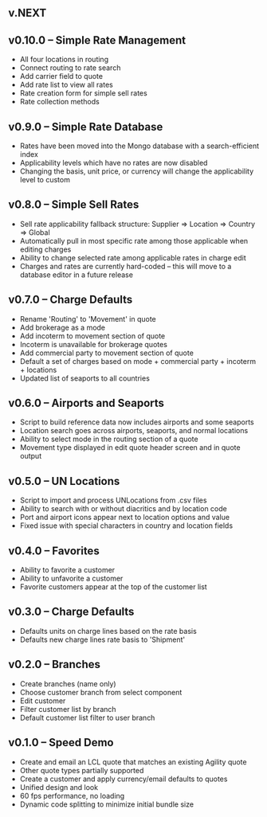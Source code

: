 ## v.NEXT

## v0.10.0 – Simple Rate Management

* All four locations in routing
* Connect routing to rate search
* Add carrier field to quote
* Add rate list to view all rates
* Rate creation form for simple sell rates
* Rate collection methods

## v0.9.0 – Simple Rate Database

* Rates have been moved into the Mongo database with a search-efficient index
* Applicability levels which have no rates are now disabled
* Changing the basis, unit price, or currency will change the applicability level to custom

## v0.8.0 – Simple Sell Rates

* Sell rate applicability fallback structure: Supplier => Location => Country => Global
* Automatically pull in most specific rate among those applicable when editing charges
* Ability to change selected rate among applicable rates in charge edit
* Charges and rates are currently hard-coded – this will move to a database editor in a future release 

## v0.7.0 – Charge Defaults

* Rename 'Routing' to 'Movement' in quote
* Add brokerage as a mode
* Add incoterm to movement section of quote
* Incoterm is unavailable for brokerage quotes
* Add commercial party to movement section of quote
* Default a set of charges based on mode + commercial party + incoterm + locations
* Updated list of seaports to all countries

## v0.6.0 – Airports and Seaports

* Script to build reference data now includes airports and some seaports
* Location search goes across airports, seaports, and normal locations
* Ability to select mode in the routing section of a quote
* Movement type displayed in edit quote header screen and in quote output

## v0.5.0 – UN Locations

* Script to import and process UNLocations from .csv files
* Ability to search with or without diacritics and by location code
* Port and airport icons appear next to location options and value
* Fixed issue with special characters in country and location fields

## v0.4.0 – Favorites

* Ability to favorite a customer
* Ability to unfavorite a customer
* Favorite customers appear at the top of the customer list

## v0.3.0 – Charge Defaults

* Defaults units on charge lines based on the rate basis
* Defaults new charge lines rate basis to 'Shipment'
 
## v0.2.0 – Branches

* Create branches (name only)
* Choose customer branch from select component
* Edit customer
* Filter customer list by branch
* Default customer list filter to user branch

## v0.1.0 – Speed Demo

* Create and email an LCL quote that matches an existing Agility quote
* Other quote types partially supported
* Create a customer and apply currency/email defaults to quotes
* Unified design and look
* 60 fps performance, no loading
* Dynamic code splitting to minimize initial bundle size